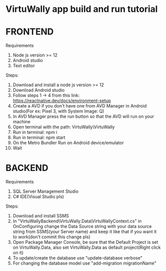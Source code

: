 # VirtuWally app build and run tutorial

# FRONTEND

Requirements

1. Node js version >= 12
2. Android studio
3. Text editor

Steps:

1. Download and install a node js version >= 12
2. Download Android studio
3. Follow steps 1 -> 4 from this link: https://reactnative.dev/docs/environment-setup
4. Create a AVD if you don't have one from AVD Manager in Android studio(For ex: Pixel 3, with System Image: Q)
5. In AVD Manager press the run button so that the AVD will run on your machine
6. Open terminal with the path: VirtuWally\VirtuWally
7. Run in terminal: npm i
8. Run in terminal: npm start
9. On the Metro Bundler Run on Android device/emulator
10. Wait

# BACKEND

Requirements

1. SQL Server Management Studio
2. C# IDE(Visual Studio pls)

Steps:

1. Download and install SSMS
2. In "VirtuWallyBackend\VirtuWally.Data\VirtuWallyContext.cs\" in OnConfiguring change the Data Source string with your data source string from SSMS(your Server name) and keep it like that if you want it to work(don't commit this change pls)
3. Open Package Manager Console, be sure that the Default Project is set on VirtuWally.Data, also set VirtuWally.Data as default project(Right click on it)
4. To update/create the database use "update-database verbose"
5. For changing the database model use "add-migration migrationName"
